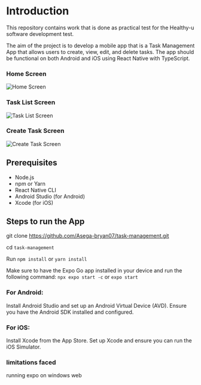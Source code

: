# Introduction
This repository contains work that is done as practical test for the Healthy-u software development test.
<br>

The aim of the project is to develop a mobile app that is a Task Management App that allows users to create, view,
edit, and delete tasks. The app should be functional on both Android and iOS using React Native with TypeScript. 
<br>

### Home Screen
![Home Screen](assets/screenshots/1.png)

### Task List Screen
![Task List Screen](assets/screenshots/2.png)

### Create Task Screen
![Create Task Screen](assets/screenshots/3.png)

## Prerequisites

- Node.js
- npm or Yarn
- React Native CLI
- Android Studio (for Android)
- Xcode (for iOS)


## Steps to run the App

git clone <https://github.com/Asega-bryan07/task-management.git>
<br>

cd `task-management`
<br>

Run `npm install` or `yarn install`


Make sure to have the Expo Go app installed in your device and run the following command:
`npx expo start -c` or `expo start`
<br>


### For Android:

Install Android Studio and set up an Android Virtual Device (AVD).
Ensure you have the Android SDK installed and configured.


### For iOS:

Install Xcode from the App Store.
Set up Xcode and ensure you can run the iOS Simulator.


###  limitations faced
running expo on windows web